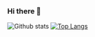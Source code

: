 ### Hi there 👋

![Github stats](https://github-readme-stats.vercel.app/api?username=nei7)
[![Top Langs](https://github-readme-stats.vercel.app/api/top-langs/?username=nei7)](https://github.com/anuraghazra/github-readme-stats)
